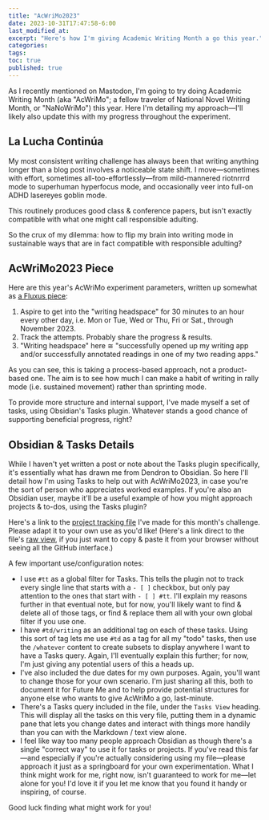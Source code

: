 ```yaml
---
title: "AcWriMo2023"
date: 2023-10-31T17:47:58-6:00
last_modified_at:   
excerpt: "Here's how I'm giving Academic Writing Month a go this year."  
categories: 
tags: 
toc: true
published: true
---
```


As I recently mentioned on Mastodon, I'm going to try doing Academic Writing Month (aka "AcWriMo"; a fellow traveler of National Novel Writing Month, or "NaNoWriMo") this year. Here I'm detailing my approach—I'll likely also update this with my progress throughout the experiment.  

## La Lucha Continúa  

My most consistent writing challenge has always been that writing anything longer than a blog post involves a noticeable state shift. I move—sometimes with effort, sometimes all-too-effortlessly—from mild-mannered riotnrrrd mode to superhuman hyperfocus mode, and occasionally veer into full-on ADHD lasereyes goblin mode.  

This routinely produces good class & conference papers, but isn't exactly compatible with what one might call responsible adulting.  

So the crux of my dilemma: how to flip my brain into writing mode in sustainable ways that are in fact compatible with responsible adulting?  

## AcWriMo2023 Piece  

Here are this year's AcWriMo experiment parameters, written up somewhat as [a Fluxus piece](https://www.moma.org/magazine/articles/407):  

1. Aspire to get into the "writing headspace" for 30 minutes to an hour every other day, i.e. Mon or Tue, Wed or Thu, Fri or Sat., through November 2023.  
2. Track the attempts. Probably share the progress & results.  
3. "Writing headspace" here ≅ "successfully opened up my writing app and/or successfully annotated readings in one of my two reading apps."  

As you can see, this is taking a process-based approach, not a product-based one. The aim is to see how much I can make a habit of writing in rally mode (i.e. sustained movement) rather than sprinting mode.  

To provide more structure and internal support, I've made myself a set of tasks, using Obsidian's Tasks plugin. Whatever stands a good chance of supporting beneficial progress, right?  

## Obsidian & Tasks Details  

While I haven't yet written a post or note about the Tasks plugin specifically, it's essentially what has drawn me from Dendron to Obsidian. So here I'll detail how I'm using Tasks to help out with AcWriMo2023, in case you're the sort of person who appreciates worked examples. If you're also an Obsidian user, maybe it'll be a useful example of how you might approach projects & to-dos, using the Tasks plugin?   

Here's a link to the [project tracking file](https://github.com/ryan-p-randall/some-obsidian-starter-files/blob/main/files/writing-acwrimo-2023.md) I've made for this month's challenge. Please adapt it to your own use as you'd like! (Here's a link direct to the file's [raw view](https://raw.githubusercontent.com/ryan-p-randall/some-obsidian-starter-files/main/files/writing-acwrimo-2023.md), if you just want to copy & paste it from your browser without seeing all the GitHub interface.)  

A few important use/configuration notes:  
- I use `#tt` as a global filter for Tasks. This tells the plugin not to track every single line that starts with a `- [ ]` checkbox, but only pay attention to the ones that start with `- [ ] #tt`. I'll explain my reasons further in that eventual note, but for now, you'll likely want to find & delete all of those tags, or find & replace them all with your own global filter if you use one.  
- I have `#td/writing` as an additional tag on each of these tasks. Using this sort of tag lets me use `#td` as a tag for all my "todo" tasks, then use the `/whatever` content to create subsets to display anywhere I want to have a Tasks query. Again, I'll eventually explain this further; for now, I'm just giving any potential users of this a heads up.  
- I've also included the due dates for my own purposes. Again, you'll want to change those for your own scenario. I'm just sharing all this, both to document it for Future Me and to help provide potential structures for anyone else who wants to give AcWriMo a go, last-minute.  
- There's a Tasks query included in the file, under the `Tasks View` heading. This will display all the tasks on this very file, putting them in a dynamic pane that lets you change dates and interact with things more handily than you can with the Markdown / text view alone.  
- I feel like way too many people approach Obsidian as though there's a single "correct way" to use it for tasks or projects. If you've read this far—and especially if you're actually considering using my file—please approach it just as a springboard for your own experimentation. What I think might work for me, right now, isn't guaranteed to work for me—let alone for you! I'd love it if you let me know that you found it handy or inspiring, of course. 

Good luck finding what might work for you!  

